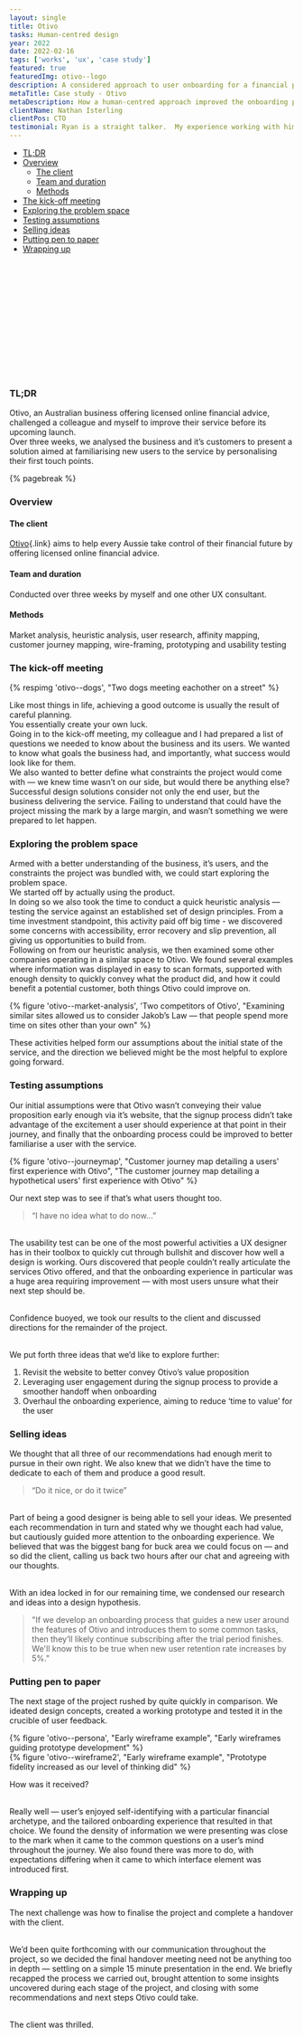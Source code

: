 ```yaml
---
layout: single
title: Otivo
tasks: Human-centred design
year: 2022
date: 2022-02-16
tags: ['works', 'ux', 'case study']
featured: true
featuredImg: otivo--logo
description: A considered approach to user onboarding for a financial planning service.
metaTitle: Case study - Otivo
metaDescription: How a human-centred approach improved the onboarding process for this financial planning business.
clientName: Nathan Isterling
clientPos: CTO
testimonial: Ryan is a straight talker.  My experience working with him is that he's never afraid to tackle the 'hard stuff' and is always open minded to a solution.  Nothing appears insurmountable to him and his UX approach is thoughtful and always backed up by research from real user feedback.  It's a pleasure to work with him.
---
```


<nav class="toc hidden lg:block lg:sticky lg:top-10 mt-10 col-span-2">

- [TL;DR](#tldr)
- [Overview](#overview)
  - [The client](#the-client)
  - [Team and duration](#team-and-duration)
  - [Methods](#methods)
- [The kick-off meeting](#the-kick-off-meeting)
- [Exploring the problem space](#exploring-the-problem-space)
- [Testing assumptions](#testing-assumptions)
- [Selling ideas](#selling-ideas)
- [Putting pen to paper](#putting-pen-to-paper)
- [Wrapping up](#wrapping-up)

<svg class="toc-marker" width="200" height="200" xmlns="http://www.w3.org/2000/svg">
  <path stroke="#444" stroke-width="3" fill="transparent" stroke-dasharray="0, 0, 0, 1000" stroke-linecap="round" stroke-linejoin="round" transform="translate(-0.5, -0.5)" />
</svg>
</nav>

<div class="col-start-3 col-end-9">

  ### TL;DR

  Otivo, an Australian business offering licensed online financial advice, challenged a colleague and myself to improve their service before its upcoming launch.<br>
  Over three weeks, we analysed the business and it’s customers to present a solution aimed at familiarising new users to the service by personalising their first touch points.

  {% pagebreak %}

  ### Overview

  #### The client

  [Otivo](http://www.otivo.com.au/){.link} aims to help every Aussie take control of their financial future by offering licensed online financial advice.


  #### Team and duration

  Conducted over three weeks by myself and one other UX consultant.


  #### Methods

  Market analysis, heuristic analysis, user research, affinity mapping, customer journey mapping, wire-framing, prototyping and usability testing


  ### The kick-off meeting

  <div class="mb-10">
    {% respimg 'otivo--dogs', "Two dogs meeting eachother on a street" %}
  </div>

  Like most things in life, achieving a good outcome is usually the result of careful planning.<br>
  You essentially create your own luck.<br>
  Going in to the kick-off meeting, my colleague and I had prepared a list of questions we needed to know about the business and its users. We wanted to know what goals the business had, and importantly, what success would look like for them.<br>
  We also wanted to better define what constraints the project would come with — we knew time wasn’t on our side, but would there be anything else?<br>
  Successful design solutions consider not only the end user, but the business delivering the service. Failing to understand that could have the project missing the mark by a large margin, and wasn’t something we were prepared to let happen.


  ### Exploring the problem space

  Armed with a better understanding of the business, it’s users, and the constraints the project was bundled with, we could start exploring the problem space.<br>
  We started off by actually using the product.<br>
  In doing so we also took the time to conduct a quick heuristic analysis — testing the service against an established set of design principles. From a time investment standpoint, this activity paid off big time - we discovered some concerns with accessibility, error recovery and slip prevention, all giving us opportunities to build from.<br>
  Following on from our heuristic analysis, we then examined some other companies operating in a similar space to Otivo. We found several examples where information was displayed in easy to scan formats, supported with enough density to quickly convey what the product did, and how it could benefit a potential customer, both things Otivo could improve on.

  <div class="my-10">
    {% figure 'otivo--market-analysis', 'Two competitors of Otivo', "Examining similar sites allowed us to consider Jakob’s Law — that people spend more time on sites other than your own" %}
  </div>

  These activities helped form our assumptions about the initial state of the service, and the direction we believed might be the most helpful to explore going forward.


  ### Testing assumptions

  Our initial assumptions were that Otivo wasn’t conveying their value proposition early enough via it’s website, that the signup process didn’t take advantage of the excitement a user should experience at that point in their journey, and finally that the onboarding process could be improved to better familiarise a user with the service.<br>

  <div class="my-10">
    {% figure 'otivo--journeymap', "Customer journey map detailing a users' first experience with Otivo", "The customer journey map detailing a hypothetical users' first experience with Otivo" %}
  </div>

  Our next step was to see if that’s what users thought too.

  > “I have no idea what to do now...”

  <br>The usability test can be one of the most powerful activities a UX designer has in their toolbox to quickly cut through bullshit and discover how well a design is working. Ours discovered that people couldn’t really articulate the services Otivo offered, and that the onboarding experience in particular was a huge area requiring improvement — with most users unsure what their next step should be.

  <br>Confidence buoyed, we took our results to the client and discussed directions for the remainder of the project.

  <br>We put forth three ideas that we’d like to explore further:

  1. Revisit the website to better convey Otivo’s value proposition
  2. Leveraging user engagement during the signup process to provide a smoother handoff when onboarding
  3. Overhaul the onboarding experience, aiming to reduce ‘time to value’ for the user


  ### Selling ideas

  We thought that all three of our recommendations had enough merit to pursue in their own right. We also knew that we didn’t have the time to dedicate to each of them and produce a good result.

  > “Do it nice, or do it twice”

  <br>Part of being a good designer is being able to sell your ideas. We presented each recommendation in turn and stated why we thought each had value, but cautiously guided more attention to the onboarding experience. We believed that was the biggest bang for buck area we could focus on — and so did the client, calling us back two hours after our chat and agreeing with our thoughts.

  <br>With an idea locked in for our remaining time, we condensed our research and ideas into a design hypothesis.

  > "If we develop an onboarding process that guides a new user around the features of Otivo and introduces them to some common tasks, then they’ll likely continue subscribing after the trial period finishes.
  > <br>We'll know this to be true when new user retention rate increases by 5%."


  ### Putting pen to paper

  The next stage of the project rushed by quite quickly in comparison. We ideated design concepts, created a working prototype and tested it in the crucible of user feedback.

  <div class="my-10">
    {% figure 'otivo--persona', "Early wireframe example", "Early wireframes guiding prototype development" %}
  </div>

  <div class="my-10">
    {% figure 'otivo--wireframe2', "Early wireframe example", "Prototype fidelity increased as our level of thinking did" %}
  </div>

  How was it received?

  <br>Really well — user’s enjoyed self-identifying with a particular financial archetype, and the tailored onboarding experience that resulted in that choice. We found the density of information we were presenting was close to the mark when it came to the common questions on a user’s mind throughout the journey.
  We also found there was more to do, with expectations differing when it came to which interface element was introduced first.


  ### Wrapping up

  The next challenge was how to finalise the project and complete a handover with the client.

  <br>We’d been quite forthcoming with our communication throughout the project, so we decided the final handover meeting need not be anything too in depth — settling on a simple 15 minute presentation in the end. We briefly recapped the process we carried out, brought attention to some insights uncovered during each stage of the project, and closing with some recommendations and next steps Otivo could take.

  <br>The client was thrilled.

</div>
